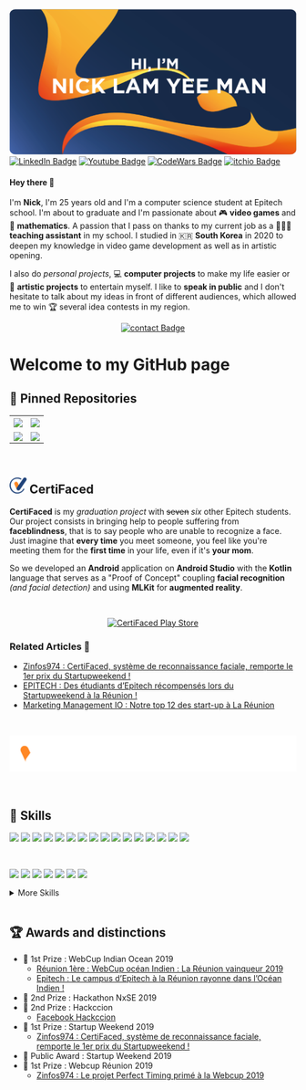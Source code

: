 <!---
nicklamyeeman/nicklamyeeman is a ✨ special ✨ repository because its `README.md` (this file) appears on your GitHub profile.
You can click the Preview link to take a look at your changes
--->

![Nick's GitHub Banner](./assets/GitHubHeader.png)
[![LinkedIn Badge](https://img.shields.io/badge/Profile-Linkedin-0A66C2?style=flat&logo=linkedin&logoColor=0A66C2&labelColor=white)](https://www.linkedin.com/in/nicklamyeeman/)
[![Youtube Badge](https://img.shields.io/badge/Profile-Youtube-FF0000?style=flat&logo=youtube&logoColor=FF0000&labelColor=white)](https://www.youtube.com/channel/UCzOsV4YkX29hsZtU9u3RopQ)
[![CodeWars Badge](https://img.shields.io/badge/Profile-Codewars-B1361E?style=flat&logo=codewars&logoColor=B1361E&labelColor=white)](https://www.codewars.com/users/Otyne)
[![itchio Badge](https://img.shields.io/badge/Profile-itch.io-FA5C5C?style=flat&logo=itch.io&logoColor=FA5C5C&labelColor=white)](https://nickauteen.itch.io/)

#### Hey there 👋

I'm **Nick**, I'm 25 years old and I'm a computer science student at Epitech school. I'm about to graduate and I'm passionate about 🎮 **video games** and 🧮 **mathematics**. A passion that I pass on thanks to my current job as a 🧑🏻‍🏫 **teaching assistant** in my school.
I studied in 🇰🇷 **South Korea** in 2020 to deepen my knowledge in video game development as well as in artistic opening.

I also do *personal projects*, 💻 **computer projects** to make my life easier or 🎨 **artistic projects** to entertain myself.
I like to **speak in public** and I don't hesitate to talk about my ideas in front of different audiences, which allowed me to win 🏆 several idea contests in my region.

<div align="center">

[![contact Badge](https://img.shields.io/badge/Contact-me-EA4335?style=for-the-badge&logo=gmail&logoColor=EA4335&labelColor=white)](mailto:lamyeemanick@gmail.com)

</div>

# Welcome to my GitHub page

## 📌 Pinned Repositories

<table>
    <tr>
        <td>
            <a href="https://github.com/nicklamyeeman/Blast-of-Arena">
                <img align="center" src="https://github-readme-stats.vercel.app/api/pin/?username=nicklamyeeman&repo=Blast-of-Arena&title_color=ffffff&text_color=c9cacc&icon_color=EB5C1E&bg_color=1A2B34" />
            </a>
        </td>
        <td>
            <a href="https://github.com/nicklamyeeman/face_drawer">
                <img align="center" src="https://github-readme-stats.vercel.app/api/pin/?username=nicklamyeeman&repo=face_drawer&title_color=ffffff&text_color=c9cacc&icon_color=EB5C1E&bg_color=1A2B34" />
            </a>
        </td>
    </tr>
    <tr>
        <td>
            <a href="https://github.com/nicklamyeeman/my_rpg">
               <img align="center" src="https://github-readme-stats.vercel.app/api/pin/?username=nicklamyeeman&repo=my_rpg&title_color=ffffff&text_color=c9cacc&icon_color=EB5C1E&bg_color=1A2B34" />
            </a>
        </td>
        <td>
            <a href="https://github.com/nicklamyeeman/my_chess">
                <img align="center" src="https://github-readme-stats.vercel.app/api/pin/?username=nicklamyeeman&repo=my_chess&title_color=ffffff&text_color=c9cacc&icon_color=EB5C1E&bg_color=1A2B34" />
            </a>
        </td>
    </tr>
</table>

</br>

## <img width="30px" src="./assets/CertiFaced/favicon-certifaced-blue.png"> CertiFaced

**CertiFaced** is my *graduation project* with <del>seven</del> *six* other Epitech students. Our project consists in bringing help to people suffering from **faceblindness**, that is to say people who are unable to recognize a face.
Just imagine that **every time** you meet someone, you feel like you're meeting them for the **first time** in your life, even if it's **your mom**.

So we developed an **Android** application on **Android Studio** with the **Kotlin** language that serves as a "Proof of Concept" coupling **facial recognition** *(and facial detection)* and using **MLKit** for **augmented reality**.

</br>

<div align="center">

[![CertiFaced Play Store](https://img.shields.io/badge/Play_Store-Download-informational?style=for-the-badge&logo=googleplay&logoColor=8CC34A&color=8CC34A&labelColor=F5F5F5)](https://play.google.com/store/apps/details?id=leananas.eip.certifaced)

</div>

### Related Articles 📰

- [Zinfos974 : CertiFaced, système de reconnaissance faciale, remporte le 1er prix du Startupweekend !](https://www.zinfos974.com/CertiFaced-systeme-de-reconnaissance-faciale-remporte-le-1er-prix-du-Startupweekend-_a144580.html)
- [EPITECH : Des étudiants d’Epitech récompensés lors du Startupweekend à la Réunion !](https://www.epitech.eu/fr/actualites-evenements/des-etudiants-depitech-recompenses-lors-du-startupweekend-a-la-reunion/)
- [Marketing Management IO : Notre top 12 des start-up à La Réunion](https://www.marketing-management.io/blog/start-up-reunion)

</br>

[![Certifaced Logo](./assets/CertiFaced/certifaced-white.png)](http://www.certifaced.com)

</br>

## 💼 Skills

![](https://img.shields.io/badge/C-Code-informational?style=flat&logo=c&logoColor=A8B9CC&color=007ACC&labelColor=E9E9E9)
![](https://img.shields.io/badge/C++-Code-informational?style=flat&logo=c%2B%2B&logoColor=00599C&color=007ACC&labelColor=E9E9E9)
![](https://img.shields.io/badge/Python-Code-informational?style=flat&logo=python&logoColor=3776AB&color=007ACC&labelColor=E9E9E9)
![](https://img.shields.io/badge/Java-Code-informational?style=flat&logo=Java&logoColor=007396&color=007ACC&labelColor=E9E9E9)
![](https://img.shields.io/badge/Kotlin-Code-informational?style=flat&logo=kotlin&logoColor=7F52FF&color=007ACC&labelColor=E9E9E9)
![](https://img.shields.io/badge/CSharp-Code-informational?style=flat&logo=c-sharp&logoColor=239120&color=007ACC&labelColor=E9E9E9)
![](https://img.shields.io/badge/JavaScript-Code-informational?style=flat&logo=JavaScript&logoColor=F7DF1E&color=007ACC&labelColor=E9E9E9)
![](https://img.shields.io/badge/HTML5-Code-informational?style=flat&logo=html5&logoColor=E34F26&color=007ACC&labelColor=E9E9E9)
![](https://img.shields.io/badge/PHP-Code-informational?style=flat&logo=php&logoColor=777BB4&color=007ACC&labelColor=E9E9E9)
![](https://img.shields.io/badge/TypeScript-Code-informational?style=flat&logo=TypeScript&logoColor=3178C6&color=007ACC&labelColor=E9E9E9)
![](https://img.shields.io/badge/LUA-Code-informational?style=flat&logo=lua&logoColor=2C2D72&color=007ACC&labelColor=E9E9E9)
![](https://img.shields.io/badge/Bash-Code-informational?style=flat&logo=gnubash&logoColor=4EAA25&color=007ACC&labelColor=E9E9E9)
![](https://img.shields.io/badge/VueJS-Code-informational?style=flat&logo=vue.js&logoColor=4FC08D&color=007ACC&labelColor=E9E9E9)
![](https://img.shields.io/badge/NodeJS-Code-informational?style=flat&logo=node.js&logoColor=339933&color=007ACC&labelColor=E9E9E9)
![](https://img.shields.io/badge/React-Code-informational?style=flat&logo=react&logoColor=61DAFB&color=007ACC&labelColor=E9E9E9)
![](https://img.shields.io/badge/Swift-Code-informational?style=flat&logo=swift&logoColor=F05138&color=007ACC&labelColor=E9E9E9)

</br>

![](https://img.shields.io/badge/Unity-Code-informational?style=flat&logo=unity&logoColor=000000&color=5C2D91&labelColor=E9E9E9)
![](https://img.shields.io/badge/UnrealEngine-Code-informational?style=flat&logo=unrealengine&logoColor=0E1128&color=5C2D91&labelColor=E9E9E9)
![](https://img.shields.io/badge/AndroidStudio-Code-informational?style=flat&logo=androidstudio&logoColor=3DDC84&color=5C2D91&labelColor=E9E9E9)
![](https://img.shields.io/badge/Sympfony-Code-informational?style=flat&logo=symfony&logoColor=0098FF&color=5C2D91&labelColor=E9E9E9)
![](https://img.shields.io/badge/Wordpress-Code-informational?style=flat&logo=wordpress&logoColor=21759B&color=5C2D91&labelColor=E9E9E9)
![](https://img.shields.io/badge/MongoDB-Code-informational?style=flat&logo=MongoDB&logoColor=47A248&color=5C2D91&labelColor=E9E9E9)
![](https://img.shields.io/badge/MySQL-Code-informational?style=flat&logo=MySQL&logoColor=4479A1&color=5C2D91&labelColor=E9E9E9)

<details>
<summary>More Skills</summary>
<br>

![](https://img.shields.io/badge/CSS-Style-informational?style=flat&logo=css3&logoColor=1572B6&color=E34F26&labelColor=E9E9E9)
![](https://img.shields.io/badge/MaterialDesign-Style-informational?style=flat&logo=materialdesign&logoColor=757575&color=E34F26&labelColor=E9E9E9)
![](https://img.shields.io/badge/Bootstrap-Style-informational?style=flat&logo=bootstrap&logoColor=7952B3&color=E34F26&labelColor=E9E9E9)

<br>

![](https://img.shields.io/badge/VisualStudio-Tools-informational?style=flat&logo=visualstudio&logoColor=5C2D91&color=4AB197&labelColor=E9E9E9)
![](https://img.shields.io/badge/VisualCode-Tools-informational?style=flat&logo=visualstudiocode&logoColor=007ACC&color=4AB197&labelColor=E9E9E9)
![](https://img.shields.io/badge/Ubuntu-Tools-informational?style=flat&logo=ubuntu&logoColor=E95420&color=4AB197&labelColor=E9E9E9)
![](https://img.shields.io/badge/Discord-Tools-informational?style=flat&logo=discord&logoColor=5865F2&color=4AB197&labelColor=E9E9E9)
![](https://img.shields.io/badge/Docker-Tools-informational?style=flat&logo=docker&logoColor=2496ED&color=4AB197&labelColor=E9E9E9)
![](https://img.shields.io/badge/Postman-Tools-informational?style=flat&logo=Postman&logoColor=FF6C37&color=4AB197&labelColor=E9E9E9)
![](https://img.shields.io/badge/GitHub-Tools-informational?style=flat&logo=GitHub&logoColor=181717&color=4AB197&labelColor=E9E9E9)
![](https://img.shields.io/badge/GitLab-Tools-informational?style=flat&logo=GitLab&logoColor=FCA121&color=4AB197&labelColor=E9E9E9)
![](https://img.shields.io/badge/DigitalOcean-Tools-informational?style=flat&logo=digitalocean&logoColor=0080FF&color=4AB197&labelColor=E9E9E9)
![](https://img.shields.io/badge/ProtonVPN-Tools-informational?style=flat&logo=protonvpn&logoColor=56B366&color=4AB197&labelColor=E9E9E9)
![](https://img.shields.io/badge/NPM-Tools-informational?style=flat&logo=npm&logoColor=CB3837&color=4AB197&labelColor=E9E9E9)
![](https://img.shields.io/badge/Jenkins-Tools-informational?style=flat&logo=jenkins&logoColor=D24939&color=4AB197&labelColor=E9E9E9)
![](https://img.shields.io/badge/Jira-Tools-informational?style=flat&logo=Jira-Software&logoColor=0052CC&color=4AB197&labelColor=E9E9E9)
![](https://img.shields.io/badge/Slack-Tools-informational?style=flat&logo=slack&logoColor=4A154B&color=4AB197&labelColor=E9E9E9)

<br>

![](https://img.shields.io/badge/Envato-Tools-informational?style=flat&logo=envato&logoColor=81B441&color=4AB197&labelColor=E9E9E9)
![](https://img.shields.io/badge/Canva-Tools-informational?style=flat&logo=canva&logoColor=00C4CC&color=4AB197&labelColor=E9E9E9)
![](https://img.shields.io/badge/GIMP-Tools-informational?style=flat&logo=gimp&logoColor=5C5543&color=4AB197&labelColor=E9E9E9)
![](https://img.shields.io/badge/Inkscape-Tools-informational?style=flat&logo=inkscape&logoColor=000000&color=4AB197&labelColor=E9E9E9)


<br>

![](https://img.shields.io/badge/Apple-Apple-informational?style=flat&logo=apple&logoColor=000000&color=000000&labelColor=E9E9E9)
![](https://img.shields.io/badge/MacOS-Apple-informational?style=flat&logo=macos&logoColor=000000&color=000000&labelColor=E9E9E9)
![](https://img.shields.io/badge/iOS-Apple-informational?style=flat&logo=ios&logoColor=000000&color=000000&labelColor=E9E9E9)
![](https://img.shields.io/badge/Xcode-Apple-informational?style=flat&logo=xcode&logoColor=147EFB&color=000000&labelColor=E9E9E9)


<br>

![](https://img.shields.io/badge/Google-Google-informational?style=flat&logo=google&logoColor=4285F4&color=4285F4&labelColor=E9E9E9)
![](https://img.shields.io/badge/Chrome-Google-informational?style=flat&logo=googlechrome&logoColor=4285F4&color=4285F4&labelColor=E9E9E9)
![](https://img.shields.io/badge/Drive-Google-informational?style=flat&logo=googledrive&logoColor=4285F4&color=4285F4&labelColor=E9E9E9)
![](https://img.shields.io/badge/Hangouts-Google-informational?style=flat&logo=googlehangouts&logoColor=0C9D58&color=4285F4&labelColor=E9E9E9)
![](https://img.shields.io/badge/Keep-Google-informational?style=flat&logo=googlekeep&logoColor=FFBB00&color=4285F4&labelColor=E9E9E9)
![](https://img.shields.io/badge/Meet-Google-informational?style=flat&logo=googlemeet&logoColor=00897B&color=4285F4&labelColor=E9E9E9)
![](https://img.shields.io/badge/Play-Google-informational?style=flat&logo=googleplay&logoColor=414141&color=4285F4&labelColor=E9E9E9)
![](https://img.shields.io/badge/Sheets-Google-informational?style=flat&logo=googlesheets&logoColor=34A853&color=4285F4&labelColor=E9E9E9)


<br>

![](https://img.shields.io/badge/Microsoft-Microsoft-informational?style=flat&logo=microsoft&logoColor=5E5E5E&color=D83B01&labelColor=E9E9E9)
![](https://img.shields.io/badge/Office-Microsoft-informational?style=flat&logo=microsoftoffice&logoColor=D83B01&color=D83B01&labelColor=E9E9E9)
![](https://img.shields.io/badge/Excel-Microsoft-informational?style=flat&logo=microsoftexcel&logoColor=217346&color=D83B01&labelColor=E9E9E9)
![](https://img.shields.io/badge/OneDrive-Microsoft-informational?style=flat&logo=microsoftonedrive&logoColor=0078D4&color=D83B01&labelColor=E9E9E9)
![](https://img.shields.io/badge/Outlook-Microsoft-informational?style=flat&logo=microsoftoutlook&logoColor=0078D4&color=D83B01&labelColor=E9E9E9)
![](https://img.shields.io/badge/PowerPoint-Microsoft-informational?style=flat&logo=microsoftpowerpoint&logoColor=B7472A&color=D83B01&labelColor=E9E9E9)
![](https://img.shields.io/badge/Teams-Microsoft-informational?style=flat&logo=microsoftteams&logoColor=6264A7&color=D83B01&labelColor=E9E9E9)
![](https://img.shields.io/badge/Word-Microsoft-informational?style=flat&logo=microsoftword&logoColor=2B579A&color=D83B01&labelColor=E9E9E9)
![](https://img.shields.io/badge/Azure-Microsoft-informational?style=flat&logo=microsoftazure&logoColor=0078D4&color=D83B01&labelColor=E9E9E9)


<br>

![](https://img.shields.io/badge/Adobe-Adobe-informational?style=flat&logo=Adobe&logoColor=FF0000&color=da1f26&labelColor=E9E9E9)
![](https://img.shields.io/badge/CreativeCloud-Adobe-informational?style=flat&logo=adobecreativecloud&logoColor=DA1F26&color=da1f26&labelColor=E9E9E9)
![](https://img.shields.io/badge/AcrobatReader-Adobe-informational?style=flat&logo=Adobeacrobatreader&logoColor=EC1C24&color=da1f26&labelColor=E9E9E9)
![](https://img.shields.io/badge/Photoshop-Adobe-informational?style=flat&logo=Adobe-Photoshop&logoColor=31A8FF&color=da1f26&labelColor=E9E9E9)
![](https://img.shields.io/badge/Illustrator-Adobe-informational?style=flat&logo=Adobe-Illustrator&logoColor=FF9A00&color=da1f26&labelColor=E9E9E9)
![](https://img.shields.io/badge/AfterEffects-Adobe-informational?style=flat&logo=Adobe-After-Effects&logoColor=9999FF&color=da1f26&labelColor=E9E9E9)
![](https://img.shields.io/badge/PremierePro-Adobe-informational?style=flat&logo=Adobe-Premiere-Pro&logoColor=9999FF&color=da1f26&labelColor=E9E9E9)
![](https://img.shields.io/badge/Audition-Adobe-informational?style=flat&logo=Adobe-Audition&logoColor=9999FF&color=da1f26&labelColor=E9E9E9)
![](https://img.shields.io/badge/AdobeXD-Adobe-informational?style=flat&logo=Adobe-XD&logoColor=FF61F6&color=da1f26&labelColor=E9E9E9)

</details>

</br>

## 🏆 Awards and distinctions

- 🥇 1st Prize : WebCup Indian Ocean 2019
    - [Réunion 1ère : WebCup océan Indien : La Réunion vainqueur 2019](https://la1ere.francetvinfo.fr/reunion/webcup-ocean-indien-reunion-vainqueur-2019-779803.html)
    - [Epitech : Le campus d’Epitech à la Réunion rayonne dans l’Océan Indien !](https://www.epitech.eu/fr/actualites-evenements/le-campus-depitech-a-la-reunion-rayonne-dans-locean-indien/)
- 🥈 2nd Prize : Hackathon NxSE 2019
- 🥈 2nd Prize : Hackccion
    - [Facebook Hackccion](https://www.facebook.com/hackccion/posts/129840985085978)
- 🥇 1st Prize : Startup Weekend 2019
    - [Zinfos974 : CertiFaced, système de reconnaissance faciale, remporte le 1er prix du Startupweekend !](https://www.zinfos974.com/CertiFaced-systeme-de-reconnaissance-faciale-remporte-le-1er-prix-du-Startupweekend-_a144580.html)
- 🥇 Public Award : Startup Weekend 2019
- 🥇 1st Prize : Webcup Réunion 2019
    - [Zinfos974 : Le projet Perfect Timing primé à la Webcup 2019](https://www.zinfos974.com/Le-projet-Perfect-Timing-prime-a-la-Webcup-2019_a141545.html)
